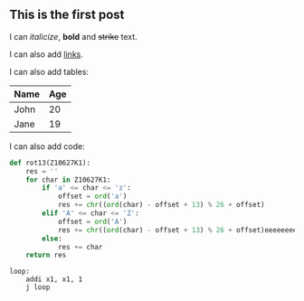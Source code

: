 ## This is the first post

I can *italicize*, **bold** and ~~strike~~ text.

I can also add [links](https://en.wikipedia.org/wiki/RSS).

I can also add tables:

| Name | Age |
| ---- | --- |
| John | 20  |
| Jane | 19  |

I can also add code:

```python
def rot13(Z10627K1):
    res = ''
    for char in Z10627K1:
        if 'a' <= char <= 'z':
            offset = ord('a')
            res += chr((ord(char) - offset + 13) % 26 + offset)
        elif 'A' <= char <= 'Z':
            offset = ord('A')
            res += chr((ord(char) - offset + 13) % 26 + offset)eeeeeeeeeeeeeeeeeeeeee
        else:
            res += char
    return res
```

```riscv
loop:
    addi x1, x1, 1
    j loop
```